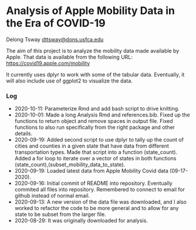 # Analysis of Apple Mobility Data in the Era of COVID-19

Delong Tsway
dttsway@dons.usfca.edu

The aim of this project is to analyze the mobility data made available by Apple.
That data is available from the following URL:
https://covid19.apple.com/mobility

It currently uses dplyr to work with some of the tabular data. Eventually, it will also include use of ggplot2 to visualize the data.

### Log

* 2020-10-11: Parameterize Rmd and add bash script to drive knitting.
* 2020-10-01: Made a long Analysis Rmd and references.bib. Fixed up the functions to return object and remove spaces in output file. Fixed functions to also run specifically from the right package and other details.
* 2020-09-19: Added second script to use dplyr to tally up the count of cities and counties in a given state that have data from different transportation types. Made that script into a function (state_count). Added a for loop to iterate over a vector of states in both functions (state_count),(subset_mobility_data_to_state).
* 2020-09-19: Loaded latest data from Apple Mobility Covid data (09-17-2020).
* 2020-09-16: Initial commit of README into repository. Eventually commited all files into repository. Remembered to connect to email for github instead of normal email.
* 2020-09-13: A new version of the data file was downloaded, and I also worked to refactor the code to be more general and to allow for any state to be subset from the larger file.
* 2020-08-29: It was originally downloaded for analysis.
